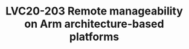 ---
categories:
- lvc20
description: A satellite management controller (MC) on a server platform interfaces
  with a Baseboard Management Controller (BMC) enabling the platform to be remotely
  managed and monitored. The communication between the satellite MC and the BMC use
  protocols defined by DMTF PMCI working group and includes the PLDM and MCTP protocols.<br><br>This
  presentation talks about integration of OpenBMC project’s PLDM and MCTP libraries
  on Arm’s Neoverse Reference Design platforms to allow interfacing of this platform
  with a BMC. The Neoverse Reference Design platform includes a satellite management
  controller and these libraries execute as firmware extensions on this controller.
  This firmware stack processes PLDM requests, reads the Platform Data Records (PDR)
  on the platform, encodes this information as a PLDM response and returns it to the
  BMC. A PLDM message loop-back mechanism is used to simplify the validation of message
  generation and response. This enables the MC to handle RAS error logging, monitoring
  and control and remote debug communication with the BMC. Key takeaways for the audience
  include introduction to PMCI defined messaging between MC and BMC and details of
  integration and usage of PLDM/MCTP libraries on MC of the Neoverse reference design
  platform.
image: /assets/images/featured-images/lvc20/LVC20-203.png
session_id: LVC20-203
session_room: '[Track 3] DataCenter'
session_slot:
  end_time: 2020-09-23 09:10
  start_time: 2020-09-23 08:45
session_speakers:
- speaker_bio: Prabin is a Software Engineer in the Open Source Software group at
    Arm. He works on platform software development for Arm&#39;s Neoverse enterprise
    reference platforms. His main focus is on enabling remote manageability for Arm&#39;s
    Neoverse reference design platform and firmware development.
  speaker_company: ''
  speaker_image: http://avatars.sched.co/c/28/11406049/avatar.jpg.320x320px.jpg?5bd
  speaker_name: Prabin CA
  speaker_position: Arm, Software Engineer
  speaker_role: speaker
session_track: Data Center
tag: session
tags: Data Center
title: LVC20-203 Remote manageability on Arm architecture-based platforms
---